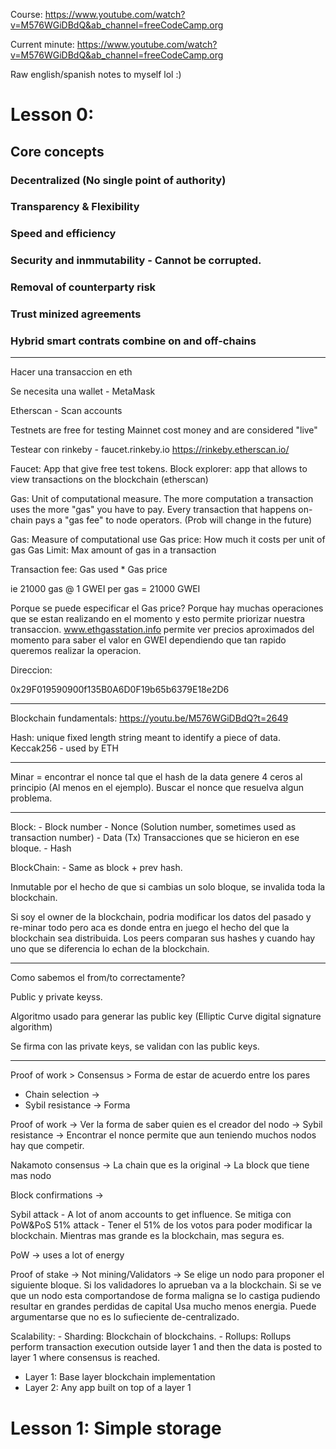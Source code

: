 Course: https://www.youtube.com/watch?v=M576WGiDBdQ&ab_channel=freeCodeCamp.org

Current minute: https://www.youtube.com/watch?v=M576WGiDBdQ&ab_channel=freeCodeCamp.org

Raw english/spanish notes to myself lol :)

# Lesson 0:

## Core concepts

### Decentralized (No single point of authority)
### Transparency & Flexibility
### Speed and efficiency
### Security and inmmutability - Cannot be corrupted. 
### Removal of counterparty risk
### Trust minized agreements
### Hybrid smart contrats combine on and off-chains

---

Hacer una transaccion en eth

Se necesita una wallet - MetaMask

Etherscan - Scan accounts 

Testnets are free for testing
Mainnet cost money and are considered "live"

Testear con rinkeby - faucet.rinkeby.io
https://rinkeby.etherscan.io/

Faucet: App that give free test tokens.
Block explorer: app that allows to view transactions on the blockchain (etherscan)

Gas: Unit of computational measure. The more computation a transaction uses the more "gas" you have to pay. Every transaction that happens on-chain pays a "gas fee" to node operators. (Prob will change in the future)

Gas: Measure of computational use
Gas price: How much it costs per unit of gas
Gas Limit: Max amount of gas in a transaction

Transaction fee: Gas used * Gas price

ie
21000 gas @ 1 GWEI per gas = 21000 GWEI

Porque se puede especificar el Gas price? Porque hay muchas operaciones que se estan realizando en el momento y esto permite priorizar nuestra transaccion. www.ethgasstation.info permite ver precios aproximados del momento para saber el valor en GWEI dependiendo que tan rapido queremos realizar la operacion.

Direccion:

0x29F019590900f135B0A6D0F19b65b6379E18e2D6

------------------------------------------------------

Blockchain fundamentals: https://youtu.be/M576WGiDBdQ?t=2649

Hash: unique fixed length string meant to identify a piece of data.
Keccak256 - used by ETH

------------------------------------------------------

Minar = encontrar el nonce tal que el hash de la data genere 4 ceros al principio (Al menos en el ejemplo). Buscar el nonce que resuelva algun problema.

------------------------------------------------------

Block:
    - Block number
    - Nonce (Solution number, sometimes used as transaction number)
    - Data (Tx) Transacciones que se hicieron en ese bloque.
    - Hash

BlockChain:
    - Same as block + prev hash.

Inmutable por el hecho de que si cambias un solo bloque, se invalida toda la blockchain.

Si soy el owner de la blockchain, podria modificar los datos del pasado y re-minar todo pero aca es donde entra en juego el hecho del que la blockchain sea distribuida. Los peers comparan sus hashes y cuando hay uno que se diferencia lo echan de la blockchain.


------------------------------------------------------
Como sabemos el from/to correctamente?

Public y private keyss.

Algoritmo usado para generar las public key (Elliptic Curve digital signature algorithm)

Se firma con las private keys, se validan con las public keys.

------------------------------------------------------

Proof of work > Consensus > Forma de estar de acuerdo entre los pares

- Chain selection ->
- Sybil resistance -> Forma

Proof of work -> Ver la forma de saber quien es el creador del nodo ->  Sybil resistance -> Encontrar el nonce permite que aun teniendo muchos nodos hay que competir.


Nakamoto consensus -> La chain que es la original -> La block que tiene mas nodo

Block confirmations -> 

Sybil attack - A lot of anom accounts to get influence. Se mitiga con PoW&PoS
51% attack - Tener el 51% de los votos para poder modificar la blockchain. Mientras mas grande es la blockchain, mas segura es.

PoW  -> uses a lot of energy

Proof of stake -> Not mining/Validators -> Se elige un nodo para proponer el siguiente bloque. Si los validadores lo aprueban va a la blockchain. Si se ve que un nodo esta comportandose de forma maligna se lo castiga pudiendo resultar en grandes perdidas de capital
Usa mucho menos energia. 
Puede argumentarse que no es lo sufieciente de-centralizado.

Scalability:
    - Sharding: Blockchain of blockchains.
    - Rollups: Rollups perform transaction execution outside layer 1 and then the data is posted to layer 1 where consensus is reached.

- Layer 1: Base layer blockchain implementation
- Layer 2: Any app built on top of a layer 1

# Lesson 1: Simple storage